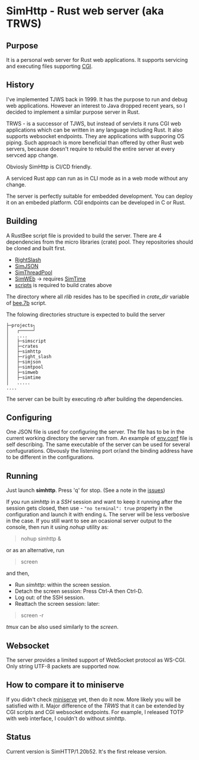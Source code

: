 # SimHttp - Rust web server (aka TRWS)
## Purpose
It is a personal web server for Rust web applications. It supports servicing and executing 
files supporting [CGI](https://www.rfc-editor.org/rfc/rfc3875).

## History
I've implemented TJWS back in 1999. It has the purpose to run and debug web applications. 
However an interest to Java dropped recent years, so I decided to implement a similar purpose server in Rust.

TRWS - is a successor of TJWS, but instead of servlets it runs CGI web applications which can be written in
any language including Rust. It also supports websocket endpoints. They are applications with supporing OS piping.
Such approach is more beneficial than offered by other
Rust web servers, because doesn't require to rebuild the entire server at every servced app change. 

Obviosly SimHttp is CI/CD friendly.

A serviced Rust app can run as in CLI mode as in a web mode without any change.

The server is perfectly suitable for embedded development. You can deploy it on an embeded platform. CGI endpoints can be
developed in C or Rust.

## Building
A RustBee script file is provided to build the server. There are 4 dependencies from the
micro libraries (crate) pool. They repositories should be cloned and built first.
- [RightSlash](https://github.com/vernisaz/right_slash)
- [SimJSON](https://github.com/vernisaz/simjson)
- [SimThreadPool](https://github.com/vernisaz/simtpool)
- [SimWEb](https://github.com/vernisaz/simweb) -> requires [SimTime](https://github.com/vernisaz/simtime)
- [scripts](https://github.com/vernisaz/simscript) is required to build crates above

The directory where all *rlib* resides has to be specified in *crate_dir* variable of
[bee.7b](https://github.com/vernisaz/simhttp/blob/master/bee.7b) script.

The folowing directories structure is expected to build the server
```
├─projects┐
│   ┌─────┘
│   ....
│   ├─simscript
│   ├─crates
│   ├─simhttp
│   ├─right_slash
│   ├─simjson
│   ├─simtpool
│   ├─simweb
│   ├─simtime
│   .....
....
```

The server can be built by executing _rb_ after building the dependencies.

## Configuring
One JSON file is used for configuring the server. The file has to be in the current working directory the server ran from.
An example of [env.conf](https://github.com/vernisaz/simhttp/blob/master/env.conf) file is self describing.
The same executable of the server can be used for several confugurations. Obvously the listening port or/and the binding
address have to be different in the configurations.

## Running
Just launch **simhttp**. Press 'q' for stop. (See a note in the [issues](https://github.com/vernisaz/simhttp/blob/master/issues.md))

If you run _simhttp_ in a *SSH* session and want to keep it running after the session gets closed, then use -
`"no terminal": true` property in the configuration and launch it with ending `&`. The server will be less verbosive in the case.
If you still want to see an ocasional server output to
the console, then run it using _nohup_ utility as:

> nohup simhttp &

or as an alternative, run

> screen

and then,

- Run _simhttp_: within the screen session.
- Detach the screen session: Press Ctrl-A then Ctrl-D.
- Log out: of the SSH session.
- Reattach the screen session: later:

> screen -r

*tmux* can be also used similarly to the _screen_.

## Websocket
The server provides a limited support of WebSocket protocol as WS-CGI. Only string UTF-8 packets are supported now.

## How to compare it to miniserve
If you didn't check [miniserve](https://github.com/svenstaro/miniserve/tree/master) yet, then do it now. More likely you will be satisfied with it.
 Major difference of the _TRWS_ that it can be extended by CGI scripts
and CGI websocket endpoints. For example, I released TOTP with web interface, I couldn't do without _simhttp_.

## Status
Current version is SimHTTP/1.20b52. It's the first release version.
